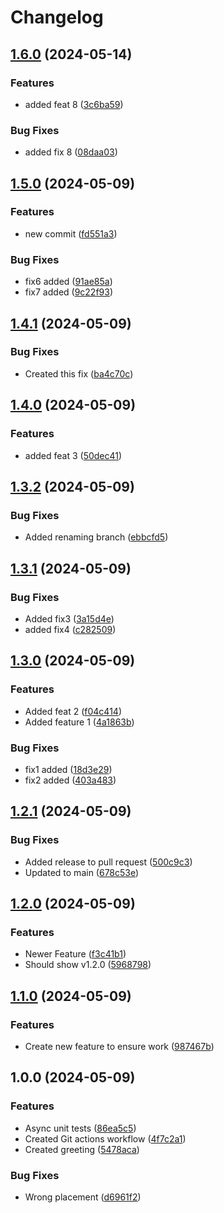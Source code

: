 # Changelog

## [1.6.0](https://github.com/MABIGMAC/29-React-UnitTests/compare/v1.5.0...v1.6.0) (2024-05-14)


### Features

* added feat 8 ([3c6ba59](https://github.com/MABIGMAC/29-React-UnitTests/commit/3c6ba59a4d84269a686ead36e206041cb10acec1))


### Bug Fixes

* added fix 8 ([08daa03](https://github.com/MABIGMAC/29-React-UnitTests/commit/08daa03c96836c1603edc5b79d05e52718cabad4))

## [1.5.0](https://github.com/MABIGMAC/29-React-UnitTests/compare/v1.4.1...v1.5.0) (2024-05-09)


### Features

* new commit ([fd551a3](https://github.com/MABIGMAC/29-React-UnitTests/commit/fd551a3d1f95d830047ee57d9049ece95e0bd508))


### Bug Fixes

* fix6 added ([91ae85a](https://github.com/MABIGMAC/29-React-UnitTests/commit/91ae85a3841cddda76e3073a0fa0f48e586a3e00))
* fix7 added ([9c22f93](https://github.com/MABIGMAC/29-React-UnitTests/commit/9c22f9300bf6b7ffafac3cc950bd804a97b028f1))

## [1.4.1](https://github.com/MABIGMAC/29-React-UnitTests/compare/v1.4.0...v1.4.1) (2024-05-09)


### Bug Fixes

* Created this fix ([ba4c70c](https://github.com/MABIGMAC/29-React-UnitTests/commit/ba4c70c28f39a5b7ccaaa903f5186ac12c58107f))

## [1.4.0](https://github.com/MABIGMAC/29-React-UnitTests/compare/v1.3.2...v1.4.0) (2024-05-09)


### Features

* added feat 3 ([50dec41](https://github.com/MABIGMAC/29-React-UnitTests/commit/50dec41cf5e62f6455e5fbb70773d2dd4555e4c5))

## [1.3.2](https://github.com/MABIGMAC/29-React-UnitTests/compare/v1.3.1...v1.3.2) (2024-05-09)


### Bug Fixes

* Added renaming branch ([ebbcfd5](https://github.com/MABIGMAC/29-React-UnitTests/commit/ebbcfd53dcbf9c965f02f5d225810d731dfde09f))

## [1.3.1](https://github.com/MABIGMAC/29-React-UnitTests/compare/v1.3.0...v1.3.1) (2024-05-09)


### Bug Fixes

* Added fix3 ([3a15d4e](https://github.com/MABIGMAC/29-React-UnitTests/commit/3a15d4e58cb9290fd9c5622e188a04b9378dd8dd))
* added fix4 ([c282509](https://github.com/MABIGMAC/29-React-UnitTests/commit/c2825091387f5d7fa7e031ac81c03cac00088536))

## [1.3.0](https://github.com/MABIGMAC/29-React-UnitTests/compare/v1.2.1...v1.3.0) (2024-05-09)


### Features

* Added feat 2 ([f04c414](https://github.com/MABIGMAC/29-React-UnitTests/commit/f04c4141e07901d693f370b569f3a49f546f7e91))
* Added feature 1 ([4a1863b](https://github.com/MABIGMAC/29-React-UnitTests/commit/4a1863ba6bb6a7d506d93b1066a9337c0c8e3eb7))


### Bug Fixes

* fix1 added ([18d3e29](https://github.com/MABIGMAC/29-React-UnitTests/commit/18d3e29ba7c33ce2426e82b80b7d0742ad3da7ad))
* fix2 added ([403a483](https://github.com/MABIGMAC/29-React-UnitTests/commit/403a48361ceafe44cae8d293b2ae81efa199ef02))

## [1.2.1](https://github.com/MABIGMAC/29-React-UnitTests/compare/v1.2.0...v1.2.1) (2024-05-09)


### Bug Fixes

* Added release to pull request ([500c9c3](https://github.com/MABIGMAC/29-React-UnitTests/commit/500c9c3867e977272d7f053908049521eb7651fa))
* Updated to main ([678c53e](https://github.com/MABIGMAC/29-React-UnitTests/commit/678c53ea668a0545660519b163072d8fd4b4a68d))

## [1.2.0](https://github.com/MABIGMAC/29-React-UnitTests/compare/v1.1.0...v1.2.0) (2024-05-09)


### Features

* Newer Feature ([f3c41b1](https://github.com/MABIGMAC/29-React-UnitTests/commit/f3c41b18c8c64a9302bdbc10206d78b708a6227b))
* Should show v1.2.0 ([5968798](https://github.com/MABIGMAC/29-React-UnitTests/commit/59687989badce935fdc4a0389bd4da43139186c4))

## [1.1.0](https://github.com/MABIGMAC/29-React-UnitTests/compare/v1.0.0...v1.1.0) (2024-05-09)


### Features

* Create new feature to ensure work ([987467b](https://github.com/MABIGMAC/29-React-UnitTests/commit/987467b203393cca4b4eaf34664c317f91001df4))

## 1.0.0 (2024-05-09)


### Features

* Async unit tests ([86ea5c5](https://github.com/MABIGMAC/29-React-UnitTests/commit/86ea5c5f2ca6ef8a23c887e0db6b8af487435cd0))
* Created Git actions workflow ([4f7c2a1](https://github.com/MABIGMAC/29-React-UnitTests/commit/4f7c2a19e24d60e5386a4840c4bcd972c081a19c))
* Created greeting ([5478aca](https://github.com/MABIGMAC/29-React-UnitTests/commit/5478acaff1446c4f0a08d49e304dda3f9526b964))


### Bug Fixes

* Wrong placement ([d6961f2](https://github.com/MABIGMAC/29-React-UnitTests/commit/d6961f241c0ee1ad3616d168dcb656c39805a512))
